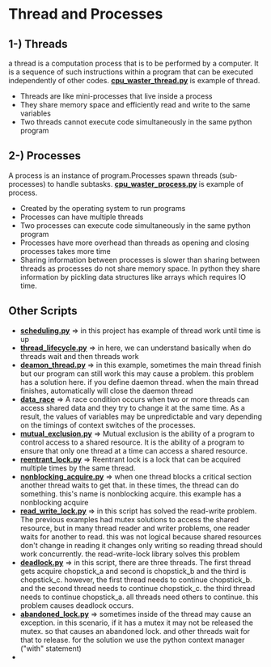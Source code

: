 # Thread and Processes

## 1-) Threads
 a thread is a computation process that is to be performed by a computer. It is a sequence of such instructions within a program that can be executed independently of other codes.
[**cpu_waster_thread.py**](https://github.com/yunusaltuntas/Parallel_Programming/blob/main/Treads%20and%20Processes/cpu_waster_thread.py) is example of thread.
 - Threads are like mini-processes that live inside a process
 - They share memory space and efficiently read and write to the same variables
 - Two threads cannot execute code simultaneously in the same python program

 
## 2-) Processes
 A process is an instance of program.Processes spawn threads (sub-processes) to handle subtasks.
[**cpu_waster_process.py**](https://github.com/yunusaltuntas/Parallel_Programming/blob/main/Treads%20and%20Processes/cpu_waster_process.py)  is example of process.
 - Created by the operating system to run programs
 - Processes can have multiple threads
 - Two processes can execute code simultaneously in the same python program
 - Processes have more overhead than threads as opening and closing processes takes more time
 - Sharing information between processes is slower than sharing between threads as processes do not share memory space. In python they share information by pickling data structures like arrays which requires IO time.

## Other Scripts
- [**scheduling.py**]() => in this project has example of thread work until time is up
- [**thread_lifecycle.py**]() => in here, we can understand basically when do threads wait and then threads work
- [**deamon_thread.py**]() => in this example, sometimes the main thread finish but our program can still work this may cause a problem. this problem has a solution here. 
if you define daemon thread. when the main thread finishes, automatically will close the daemon thread
- [**data_race**]() => A race condition occurs when two or more threads can access shared data and they try to change it at the same time. As a result, the values of variables may be unpredictable and vary depending on the timings of context switches of the processes.
- [**mutual_exclusion.py**]() => Mutual exclusion is the ability of a program to control access to a shared resource. It is the ability of a program to ensure that only one thread at a time can access a shared resource.
- [**reentrant_lock.py**]() => Reentrant lock is a lock that can be acquired multiple times by the same thread.
- [**nonblocking_acquire.py**]() => when one thread blocks a critical section another thread waits to get that. in these times, the thread can do something. this's name is nonblocking acquire. this example has a nonblocking acquire
- [**read_write_lock.py**]() => in this script has solved the read-write problem. The previous examples had mutex solutions to access the shared resource, but in many thread reader and writer problems, one reader waits for another to read. this was not logical because shared resources don't change in reading it changes only writing so reading thread should work concurrently. the read-write-lock library solves this problem
- [**deadlock.py**]() => in this script, there are three threads. The first thread gets acquire chopstick_a  and second is  chopstick_b and the third is chopstick_c. however, the first thread needs to continue chopstick_b. and the second thread needs to continue chopstick_c. the third thread needs to continue chopstick_a.  all threads need others to continue. this problem causes deadlock occurs.
- [**abandoned_lock.py**]() => sometimes inside of the thread may cause an exception. in this scenario, if it has a mutex it may not be released the mutex. so that causes an abandoned lock. and other threads wait for that to release. for the solution we use the python context manager ("with" statement)
- 